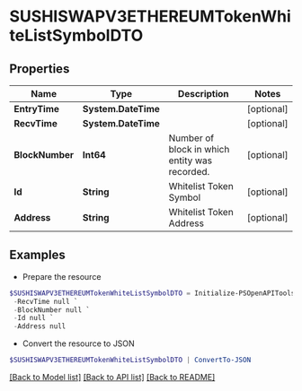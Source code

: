 # SUSHISWAPV3ETHEREUMTokenWhiteListSymbolDTO
## Properties

Name | Type | Description | Notes
------------ | ------------- | ------------- | -------------
**EntryTime** | **System.DateTime** |  | [optional] 
**RecvTime** | **System.DateTime** |  | [optional] 
**BlockNumber** | **Int64** | Number of block in which entity was recorded. | [optional] 
**Id** | **String** | Whitelist Token Symbol | [optional] 
**Address** | **String** | Whitelist Token Address | [optional] 

## Examples

- Prepare the resource
```powershell
$SUSHISWAPV3ETHEREUMTokenWhiteListSymbolDTO = Initialize-PSOpenAPIToolsSUSHISWAPV3ETHEREUMTokenWhiteListSymbolDTO  -EntryTime null `
 -RecvTime null `
 -BlockNumber null `
 -Id null `
 -Address null
```

- Convert the resource to JSON
```powershell
$SUSHISWAPV3ETHEREUMTokenWhiteListSymbolDTO | ConvertTo-JSON
```

[[Back to Model list]](../README.md#documentation-for-models) [[Back to API list]](../README.md#documentation-for-api-endpoints) [[Back to README]](../README.md)

